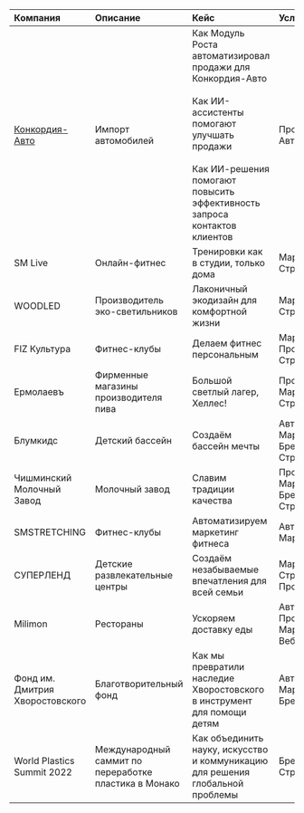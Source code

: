 | Компания                                           | Описание                                       | Кейс                                                                                                                                                                            | Услуга                                                |
|:----------------------------------------------------|:-----------------------------------------------|:--------------------------------------------------------------------------------------------------------------------------------------------------------------------------------|:------------------------------------------------------|
| [Конкордия-Авто](https://www.perplexity.ai/about/clients/konkordiya-auto) | Импорт автомобилей                             | Как Модуль Роста автоматизировал продажи для Конкордия-Авто<br><br>Как ИИ-ассистенты помогают улучшать продажи<br><br>Как ИИ-решения помогают повысить эффективность запроса контактов клиентов | Продажи, Автоматизация                                |
| SM Live                                             | Онлайн-фитнес                                  | Тренировки как в студии, только дома                                                                                                                                           | Маркетинг, Стратегия, Веб                             |
| WOODLED                                             | Производитель эко-светильников                 | Лаконичный экодизайн для комфортной жизни                                                                                                                                      | Маркетинг, Стратегия, Веб                             |
| FIZ Культура                                        | Фитнес-клубы                                   | Делаем фитнес персональным                                                                                                                                                     | Маркетинг, Продажи, Стратегия                         |
| Ермолаевъ                                           | Фирменные магазины производителя пива          | Большой светлый лагер, Хеллес!                                                                                                                                                  | Продажи, Маркетинг, Стратегия                         |
| Блумкидс                                            | Детский бассейн                                | Создаём бассейн мечты                                                                                                                                                           | Автоматизация, Маркетинг, Брендинг, Веб, Стратегия    |
| Чишминский Молочный Завод                           | Молочный завод                                 | Славим традиции качества                                                                                                                                                       | Продажи, Маркетинг, Брендинг, Веб, Стратегия          |
| SMSTRETCHING                                        | Фитнес-клубы                                   | Автоматизируем маркетинг фитнеса                                                                                                                                               | Автоматизация, Маркетинг                              |
| СУПЕРЛЕНД                                           | Детские развлекательные центры                 | Создаём незабываемые впечатления для всей семьи                                                                                                                                | Маркетинг, Стратегия, Продажи                         |
| Milimon                                             | Рестораны                                      | Ускоряем доставку еды                                                                                                                                                          | Автоматизация, Продажи, Маркетинг, Веб, Стратегия     |
| Фонд им. Дмитрия Хворостовского                      | Благотворительный фонд                         | Как мы превратили наследие Хворостовского в инструмент для помощи детям                                                                                                         | Автоматизация, Маркетинг, Брендинг, Веб               |
| World Plastics Summit 2022                          | Международный саммит по переработке пластика в Монако | Как объединить науку, искусство и коммуникацию для решения глобальной проблемы                                                                                                    | Брендинг, Веб, Стратегия                              |
